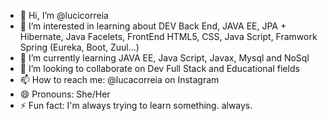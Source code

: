 - 👋 Hi, I’m @lucicorreia
- 👀 I’m interested in learning about DEV Back End, JAVA EE, JPA + Hibernate, Java Facelets, FrontEnd HTML5, CSS, Java Script, Framwork Spring (Eureka, Boot, Zuul...)
- 🌱 I’m currently learning JAVA EE, Java Script, Javax, Mysql and NoSql
- 💞️ I’m looking to collaborate on Dev Full Stack and Educational fields
- 📫 How to reach me: @lucacorreia on Instagram 
- 😄 Pronouns: She/Her 
- ⚡ Fun fact: I'm always trying to learn something. always.

<!---
lucicorreia/lucicorreia is a ✨ special ✨ repository because its `README.md` (this file) appears on your GitHub profile.
You can click the Preview link to take a look at your changes.
--->
